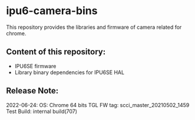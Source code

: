 # ipu6-camera-bins

This repository provides the libraries and firmware of camera related for chrome.

## Content of this repository:
* IPU6SE firmware
* Library binary dependencies for IPU6SE HAL

## Release Note:
2022-06-24:
OS:           Chrome 64 bits
TGL FW tag:   scci_master_20210502_1459
Test Build:   internal build(707)
